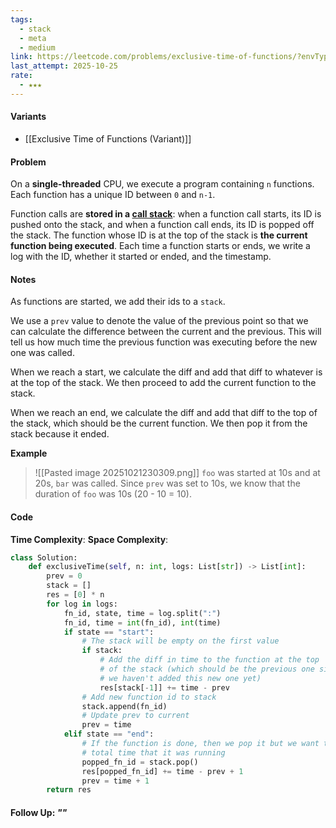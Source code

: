 ```yaml
---
tags:
  - stack
  - meta
  - medium
link: https://leetcode.com/problems/exclusive-time-of-functions/?envType=company&envId=facebook&favoriteSlug=facebook-thirty-days
last_attempt: 2025-10-25
rate:
  - ★★★
---
```

#### Variants
- [[Exclusive Time of Functions (Variant)]]

#### Problem
On a **single-threaded** CPU, we execute a program containing `n` functions. Each function has a unique ID between `0` and `n-1`.

Function calls are **stored in a [call stack](https://en.wikipedia.org/wiki/Call_stack)**: when a function call starts, its ID is pushed onto the stack, and when a function call ends, its ID is popped off the stack. The function whose ID is at the top of the stack is **the current function being executed**. Each time a function starts or ends, we write a log with the ID, whether it started or ended, and the timestamp.

#### Notes
As functions are started, we add their ids to a `stack`.

We use a `prev` value to denote the value of the previous point so that we can calculate the difference between the current and the previous. This will tell us how much time the previous function was executing before the new one was called.

When we reach a start, we calculate the diff and add that diff to whatever is at the top of the stack. We then proceed to add the current function to the stack.

When we reach an end, we calculate the diff and add that diff to the top of the stack, which should be the current function. We then pop it from the stack because it ended.

**Example**

>![[Pasted image 20251021230309.png]]
>`foo` was started at 10s and at 20s, `bar` was called. Since `prev` was set to 10s, we know that the duration of `foo` was 10s (20 - 10 = 10).


#### Code
**Time Complexity**:
**Space Complexity**: 

```python
class Solution:
    def exclusiveTime(self, n: int, logs: List[str]) -> List[int]:
        prev = 0
        stack = []
        res = [0] * n
        for log in logs:
            fn_id, state, time = log.split(":") 
            fn_id, time = int(fn_id), int(time)
            if state == "start":
                # The stack will be empty on the first value
                if stack:
                    # Add the diff in time to the function at the top
                    # of the stack (which should be the previous one since
                    # we haven't added this new one yet)
                    res[stack[-1]] += time - prev
                # Add new function id to stack
                stack.append(fn_id)
                # Update prev to current
                prev = time
            elif state == "end":
                # If the function is done, then we pop it but we want to calculate the
                # total time that it was running
                popped_fn_id = stack.pop()
                res[popped_fn_id] += time - prev + 1
                prev = time + 1
        return res
```


#### Follow Up: *""*

```python

```